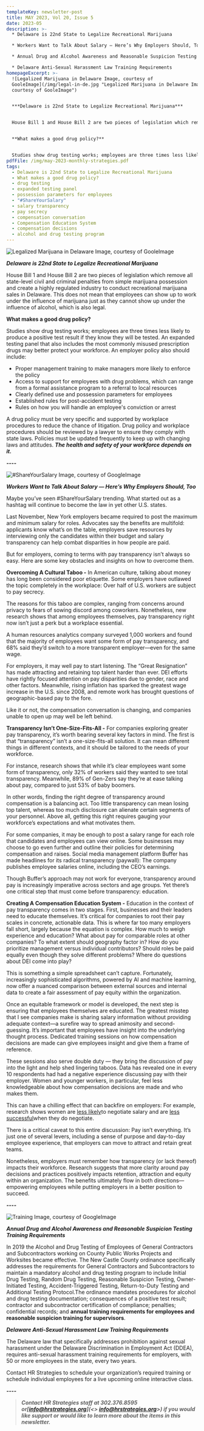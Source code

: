 ```yaml
---
templateKey: newsletter-post
title: MAY 2023, Vol 20, Issue 5
date: 2023-05
description: >-
  * Delaware is 22nd State to Legalize Recreational Marijuana

  * Workers Want to Talk About Salary — Here’s Why Employers Should, Too

  * Annual Drug and Alcohol Awareness and Reasonable Suspicion Testing Training Requirements

  * Delaware Anti-Sexual Harassment Law Training Requirements
homepageExcerpt: >-
  ![Legalized Marijuana in Delaware Image, courtesy of
  GooleImage](/img/legal-in-de.jpg "Legalized Marijuana in Delaware Image,
  courtesy of GooleImage")


  ***Delaware is 22nd State to Legalize Recreational Marijuana***


  House Bill 1 and House Bill 2 are two pieces of legislation which remove all state-level civil and criminal penalties from simple marijuana possession and create a highly regulated industry to conduct recreational marijuana sales in Delaware. This does not mean that employees can show up to work under the influence of marijuana just as they cannot show up under the influence of alcohol, which is also legal.


  **What makes a good drug policy?**


  Studies show drug testing works; employees are three times less likely to produce a positive test result if they know they will be tested. An expanded testing panel that also includes the most commonly misused prescription drugs may better protect your workforce.
pdfFile: /img/may-2023-monthly-strategies.pdf
tags:
  - Delaware is 22nd State to Legalize Recreational Marijuana
  - What makes a good drug policy?
  - drug testing
  - expanded testing panel
  - possession parameters for employees
  - "#ShareYourSalary"
  - salary transparency
  - pay secrecy
  - compensation conversation
  - Compensation Education System
  - compensation decisions
  - alcohol and drug testing program
---
```

![Legalized Marijuana in Delaware Image, courtesy of GooleImage](/img/legal-in-de.jpg "Legalized Marijuana in Delaware Image, courtesy of GooleImage")

***Delaware is 22nd State to Legalize Recreational Marijuana***

House Bill 1 and House Bill 2 are two pieces of legislation which remove all state-level civil and criminal penalties from simple marijuana possession and create a highly regulated industry to conduct recreational marijuana sales in Delaware. This does not mean that employees can show up to work under the influence of marijuana just as they cannot show up under the influence of alcohol, which is also legal.

**What makes a good drug policy?**

Studies show drug testing works; employees are three times less likely to produce a positive test result if they know they will be tested. An expanded testing panel that also includes the most commonly misused prescription drugs may better protect your workforce. An employer policy also should include:

* Proper management training to make managers more likely to enforce the policy
* Access to support for employees with drug problems, which can range from a formal assistance program to a referral to local resources
* Clearly defined use and possession parameters for employees
* Established rules for post-accident testing
* Rules on how you will handle an employee's conviction or arrest

A drug policy must be very specific and supported by workplace procedures to reduce the chance of litigation. Drug policy and workplace procedures should be reviewed by a lawyer to ensure they comply with state laws. Policies must be updated frequently to keep up with changing laws and attitudes. ***The health and safety of your workforce depends on it.***

***\-﻿---***

![#ShareYourSalary Image, courtesy of GoogleImage](/img/shareyoursalary.jpg "#ShareYourSalary Image, courtesy of GoogleImage")

***Workers Want to Talk About Salary — Here’s Why Employers Should, Too***

Maybe you’ve seen #ShareYourSalary trending. What started out as a hashtag will continue to become the law in yet other U.S. states.

Last November, New York employers became required to post the maximum and minimum salary for roles. Advocates say the benefits are multifold: applicants know what’s on the table, employers save resources by interviewing only the candidates within their budget and salary transparency can help combat disparities in how people are paid.

But for employers, coming to terms with pay transparency isn’t always so easy. Here are some key obstacles and insights on how to overcome them.

**Overcoming A Cultural Taboo -** In American culture, talking about money has long been considered poor etiquette. Some employers have outlawed the topic completely in the workplace: Over half of U.S. workers are subject to pay secrecy.

The reasons for this taboo are complex, ranging from concerns around privacy to fears of sowing discord among coworkers. Nonetheless, new research shows that among employees themselves, pay transparency right now isn’t just a perk but a workplace essential.

A human resources analytics company surveyed 1,000 workers and found that the majority of employees want some form of pay transparency, and 68% said they’d switch to a more transparent employer—even for the same wage.

For employers, it may well pay to start listening. The “Great Resignation” has made attracting and retaining top talent harder than ever. DEI efforts have rightly focused attention on pay disparities due to gender, race and other factors. Meanwhile, rising inflation has sparked the greatest wage increase in the U.S. since 2008, and remote work has brought questions of geographic-based pay to the fore.

Like it or not, the compensation conversation is changing, and companies unable to open up may well be left behind.

**Transparency Isn’t One-Size-Fits-All -** For companies exploring greater pay transparency, it’s worth bearing several key factors in mind. The first is that “transparency” isn’t a one-size-fits-all solution. It can mean different things in different contexts, and it should be tailored to the needs of your workforce.

For instance, research shows that while it’s clear employees want some form of transparency, only 32% of workers said they wanted to see total transparency. Meanwhile, 89% of Gen-Zers say they’re at ease talking about pay, compared to just 53% of baby boomers.

In other words, finding the right degree of transparency around compensation is a balancing act. Too little transparency can mean losing top talent, whereas too much disclosure can alienate certain segments of your personnel. Above all, getting this right requires gauging your workforce’s expectations and what motivates them.

For some companies, it may be enough to post a salary range for each role that candidates and employees can view online. Some businesses may choose to go even further and outline their policies for determining compensation and raises. Social media management platform Buffer has made headlines for its radical transparency (paywall): The company publishes employee salaries online, including the CEO’s earnings.

Though Buffer’s approach may not work for everyone, transparency around pay is increasingly imperative across sectors and age groups. Yet there’s one critical step that must come before transparency: education.

**Creating A Compensation Education System -** Education in the context of pay transparency comes in two stages. First, businesses and their leaders need to educate themselves. It’s critical for companies to root their pay scales in concrete, actionable data. This is where far too many employers fall short, largely because the equation is complex. How much to weigh experience and education? What about pay for comparable roles at other companies? To what extent should geography factor in? How do you prioritize management versus individual contributors? Should roles be paid equally even though they solve different problems? Where do questions about DEI come into play?

This is something a simple spreadsheet can’t capture. Fortunately, increasingly sophisticated algorithms, powered by AI and machine learning, now offer a nuanced comparison between external sources and internal data to create a fair assessment of pay equity within the organization.

Once an equitable framework or model is developed, the next step is ensuring that employees themselves are educated. The greatest misstep that I see companies make is sharing salary information without providing adequate context—a surefire way to spread animosity and second-guessing. It’s important that employees have insight into the underlying thought process. Dedicated training sessions on how compensation decisions are made can give employees insight and give them a frame of reference.

These sessions also serve double duty — they bring the discussion of pay into the light and help shed lingering taboos. Data has revealed one in every 10 respondents had had a negative experience discussing pay with their employer. Women and younger workers, in particular, feel less knowledgeable about how compensation decisions are made and who makes them.

This can have a chilling effect that can backfire on employers: For example, research shows women are [less likely](https://www.pon.harvard.edu/daily/leadership-skills-daily/women-and-negotiation-leveling-the-playing-field/ "https\://www.pon.harvard.edu/daily/leadership-skills-daily/women-and-negotiation-leveling-the-playing-field/")to negotiate salary and are [less successful](https://www.pon.harvard.edu/daily/business-negotiations/women-and-negotiation-narrowing-the-gender-gap/ "https\://www.pon.harvard.edu/daily/business-negotiations/women-and-negotiation-narrowing-the-gender-gap/")when they do negotiate.

There is a critical caveat to this entire discussion: Pay isn’t everything. It’s just one of several levers, including a sense of purpose and day-to-day employee experience, that employers can move to attract and retain great teams.

Nonetheless, employers must remember how transparency (or lack thereof) impacts their workforce. Research suggests that more clarity around pay decisions and practices positively impacts retention, attraction and equity within an organization. The benefits ultimately flow in both directions—empowering employees while putting employers in a better position to succeed.

***\-﻿---***

![Training Image, courtesy of GoogleImage](/img/training.jpg "Training Image, courtesy of GoogleImage")

***Annual Drug and Alcohol Awareness and Reasonable Suspicion Testing Training Requirements***

In 2019 the Alcohol and Drug Testing of Employees of General Contractors and Subcontractors working on County Public Works Projects and Worksites became effective. The New Castle County ordinance specifically addresses the requirements for General Contractors and Subcontractors to maintain a mandatory alcohol and drug testing program to include Initial Drug Testing, Random Drug Testing, Reasonable Suspicion Testing, Owner-Initiated Testing, Accident-Triggered Testing, Return-to-Duty Testing and Additional Testing Protocol.The ordinance mandates procedures for alcohol and drug testing documentation; consequences of a positive test result; contractor and subcontractor certification of compliance; penalties; confidential records; and **annual training requirements for employees and reasonable suspicion training for supervisors**.

***Delaware Anti-Sexual Harassment Law Training Requirements***

The Delaware law that specifically addresses prohibition against sexual harassment under the Delaware Discrimination in Employment Act (DDEA), requires anti-sexual harassment training requirements for employers, with 50 or more employees in the state, every two years.

Contact HR Strategies to schedule your organization’s required training or schedule individual employees for a live upcoming online interactive class.

***\-﻿---***

> ***Contact HR Strategies staff at 302.376.8595 or\[info@hrstrategies.org](<> info@hrstrategies.org>) if you would like support or would like to learn more about the items in this newsletter.***